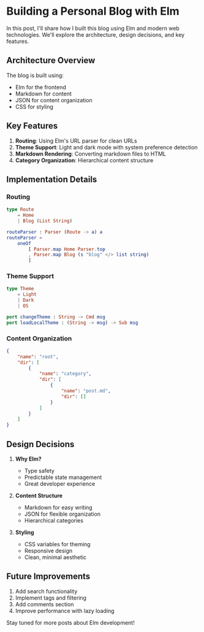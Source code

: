 # Building a Personal Blog with Elm

In this post, I'll share how I built this blog using Elm and modern web technologies. We'll explore the architecture, design decisions, and key features.

## Architecture Overview

The blog is built using:
- Elm for the frontend
- Markdown for content
- JSON for content organization
- CSS for styling

## Key Features

1. **Routing**: Using Elm's URL parser for clean URLs
2. **Theme Support**: Light and dark mode with system preference detection
3. **Markdown Rendering**: Converting markdown files to HTML
4. **Category Organization**: Hierarchical content structure

## Implementation Details

### Routing
```elm
type Route
    = Home
    | Blog (List String)

routeParser : Parser (Route -> a) a
routeParser =
    oneOf
        [ Parser.map Home Parser.top
        , Parser.map Blog (s "blog" </> list string)
        ]
```

### Theme Support
```elm
type Theme
    = Light
    | Dark
    | OS

port changeTheme : String -> Cmd msg
port loadLocalTheme : (String -> msg) -> Sub msg
```

### Content Organization
```json
{
    "name": "root",
    "dir": [
        {
            "name": "category",
            "dir": [
                {
                    "name": "post.md",
                    "dir": []
                }
            ]
        }
    ]
}
```

## Design Decisions

1. **Why Elm?**
   - Type safety
   - Predictable state management
   - Great developer experience

2. **Content Structure**
   - Markdown for easy writing
   - JSON for flexible organization
   - Hierarchical categories

3. **Styling**
   - CSS variables for theming
   - Responsive design
   - Clean, minimal aesthetic

## Future Improvements

1. Add search functionality
2. Implement tags and filtering
3. Add comments section
4. Improve performance with lazy loading

Stay tuned for more posts about Elm development! 